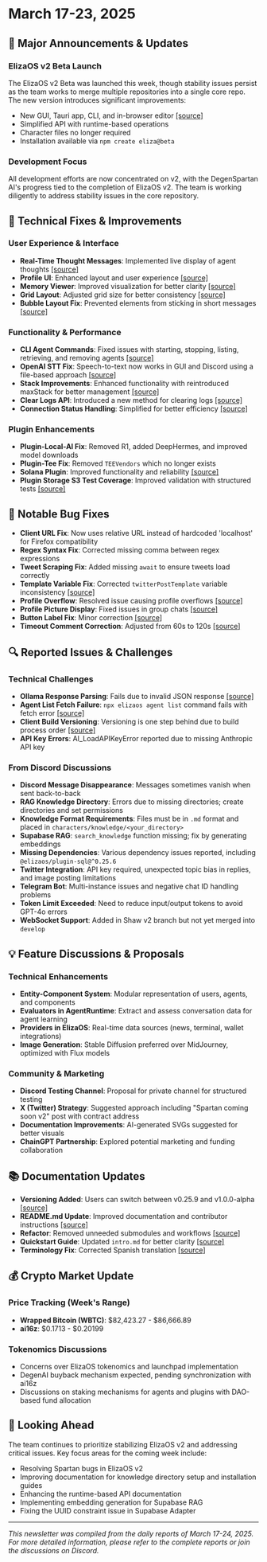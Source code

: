 # March 17-23, 2025

## 🚨 Major Announcements & Updates

### ElizaOS v2 Beta Launch

The ElizaOS v2 Beta was launched this week, though stability issues persist as the team works to merge multiple repositories into a single core repo. The new version introduces significant improvements:

- New GUI, Tauri app, CLI, and in-browser editor [[source]](https://github.com/elizaOS/eliza/pull/3963)
- Simplified API with runtime-based operations
- Character files no longer required
- Installation available via `npm create eliza@beta`

### Development Focus

All development efforts are now concentrated on v2, with the DegenSpartan AI's progress tied to the completion of ElizaOS v2. The team is working diligently to address stability issues in the core repository.

## 🔧 Technical Fixes & Improvements

### User Experience & Interface

- **Real-Time Thought Messages**: Implemented live display of agent thoughts [[source]](https://github.com/elizaOS/eliza/pull/3967)
- **Profile UI**: Enhanced layout and user experience [[source]](https://github.com/elizaOS/eliza/pull/4021)
- **Memory Viewer**: Improved visualization for better clarity [[source]](https://github.com/elizaOS/eliza/pull/4027)
- **Grid Layout**: Adjusted grid size for better consistency [[source]](https://github.com/elizaOS/eliza/pull/4015)
- **Bubble Layout Fix**: Prevented elements from sticking in short messages [[source]](https://github.com/elizaOS/eliza/pull/3965)

### Functionality & Performance

- **CLI Agent Commands**: Fixed issues with starting, stopping, listing, retrieving, and removing agents [[source]](https://github.com/elizaOS/eliza/pull/4028)
- **OpenAI STT Fix**: Speech-to-text now works in GUI and Discord using a file-based approach [[source]](https://github.com/elizaOS/eliza/pull/4017)
- **Stack Improvements**: Enhanced functionality with reintroduced maxStack for better management [[source]](https://github.com/elizaOS/eliza/pull/4010)
- **Clear Logs API**: Introduced a new method for clearing logs [[source]](https://github.com/elizaOS/eliza/pull/3974)
- **Connection Status Handling**: Simplified for better efficiency [[source]](https://github.com/elizaOS/eliza/pull/3973)

### Plugin Enhancements

- **Plugin-Local-AI Fix**: Removed R1, added DeepHermes, and improved model downloads
- **Plugin-Tee Fix**: Removed `TEEVendors` which no longer exists
- **Solana Plugin**: Improved functionality and reliability [[source]](https://github.com/elizaOS/eliza/pull/4016)
- **Plugin Storage S3 Test Coverage**: Improved validation with structured tests [[source]](https://github.com/elizaOS/eliza/pull/3976)

## 🐛 Notable Bug Fixes

- **Client URL Fix**: Now uses relative URL instead of hardcoded 'localhost' for Firefox compatibility
- **Regex Syntax Fix**: Corrected missing comma between regex expressions
- **Tweet Scraping Fix**: Added missing `await` to ensure tweets load correctly
- **Template Variable Fix**: Corrected `twitterPostTemplate` variable inconsistency [[source]](https://github.com/elizaOS/eliza/pull/4029)
- **Profile Overflow**: Resolved issue causing profile overflows [[source]](https://github.com/elizaOS/eliza/pull/4025)
- **Profile Picture Display**: Fixed issues in group chats [[source]](https://github.com/elizaOS/eliza/pull/4008)
- **Button Label Fix**: Minor correction [[source]](https://github.com/elizaOS/eliza/pull/3964)
- **Timeout Comment Correction**: Adjusted from 60s to 120s [[source]](https://github.com/elizaOS/eliza/pull/3968)

## 🔍 Reported Issues & Challenges

### Technical Challenges

- **Ollama Response Parsing**: Fails due to invalid JSON response [[source]](https://github.com/elizaOS/eliza/issues/4024)
- **Agent List Fetch Failure**: `npx elizaos agent list` command fails with fetch error [[source]](https://github.com/elizaOS/eliza/issues/4022)
- **Client Build Versioning**: Versioning is one step behind due to build process order [[source]](https://github.com/elizaOS/eliza/issues/4009)
- **API Key Errors**: AI_LoadAPIKeyError reported due to missing Anthropic API key

### From Discord Discussions

- **Discord Message Disappearance**: Messages sometimes vanish when sent back-to-back
- **RAG Knowledge Directory**: Errors due to missing directories; create directories and set permissions
- **Knowledge Format Requirements**: Files must be in `.md` format and placed in `characters/knowledge/<your_directory>`
- **Supabase RAG**: `search_knowledge` function missing; fix by generating embeddings
- **Missing Dependencies**: Various dependency issues reported, including `@elizaos/plugin-sql@^0.25.6`
- **Twitter Integration**: API key required, unexpected topic bias in replies, and image posting limitations
- **Telegram Bot**: Multi-instance issues and negative chat ID handling problems
- **Token Limit Exceeded**: Need to reduce input/output tokens to avoid GPT-4o errors
- **WebSocket Support**: Added in Shaw v2 branch but not yet merged into `develop`

## 💡 Feature Discussions & Proposals

### Technical Enhancements

- **Entity-Component System**: Modular representation of users, agents, and components
- **Evaluators in AgentRuntime**: Extract and assess conversation data for agent learning
- **Providers in ElizaOS**: Real-time data sources (news, terminal, wallet integrations)
- **Image Generation**: Stable Diffusion preferred over MidJourney, optimized with Flux models

### Community & Marketing

- **Discord Testing Channel**: Proposal for private channel for structured testing
- **X (Twitter) Strategy**: Suggested approach including "Spartan coming soon v2" post with contract address
- **Documentation Improvements**: AI-generated SVGs suggested for better visuals
- **ChainGPT Partnership**: Explored potential marketing and funding collaboration

## 📚 Documentation Updates

- **Versioning Added**: Users can switch between v0.25.9 and v1.0.0-alpha [[source]](https://github.com/elizaOS/eliza/pull/3963)
- **README.md Update**: Improved documentation and contributor instructions [[source]](https://github.com/elizaOS/eliza/pull/4006)
- **Refactor**: Removed unneeded submodules and workflows [[source]](https://github.com/elizaOS/eliza/pull/4019)
- **Quickstart Guide**: Updated `intro.md` for better clarity [[source]](https://github.com/elizaOS/eliza/pull/4005)
- **Terminology Fix**: Corrected Spanish translation [[source]](https://github.com/elizaOS/eliza/pull/3970)

## 💰 Crypto Market Update

### Price Tracking (Week's Range)

- **Wrapped Bitcoin (WBTC)**: $82,423.27 - $86,666.89
- **ai16z**: $0.1713 - $0.20199

### Tokenomics Discussions

- Concerns over ElizaOS tokenomics and launchpad implementation
- DegenAI buyback mechanism expected, pending synchronization with ai16z
- Discussions on staking mechanisms for agents and plugins with DAO-based fund allocation

## 📅 Looking Ahead

The team continues to prioritize stabilizing ElizaOS v2 and addressing critical issues. Key focus areas for the coming week include:

- Resolving Spartan bugs in ElizaOS v2
- Improving documentation for knowledge directory setup and installation guides
- Enhancing the runtime-based API documentation
- Implementing embedding generation for Supabase RAG
- Fixing the UUID constraint issue in Supabase Adapter

---

_This newsletter was compiled from the daily reports of March 17-24, 2025. For more detailed information, please refer to the complete reports or join the discussions on Discord._

